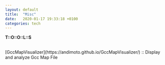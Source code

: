 ```yaml
---
layout: default
title:  "Misc"
date:   2020-01-17 19:33:18 +0100
categories: tech
---
```



__T::O::O::L::S__

<br>
[GccMapVisualizer](https://andimoto.github.io/GccMapVisualizer/) :: Display and analyze Gcc Map File

